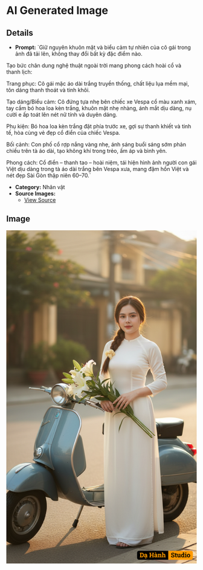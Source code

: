 # AI Generated Image

## Details
- **Prompt:** `Giữ nguyên khuôn mặt và biểu cảm tự nhiên của cô gái trong ảnh đã tải lên, không thay đổi bất kỳ đặc điểm nào.

Tạo bức chân dung nghệ thuật ngoài trời mang phong cách hoài cổ và thanh lịch:

Trang phục: Cô gái mặc áo dài trắng truyền thống, chất liệu lụa mềm mại, tôn dáng thanh thoát và tinh khôi.

Tạo dáng/Biểu cảm: Cô đứng tựa nhẹ bên chiếc xe Vespa cổ màu xanh xám, tay cầm bó hoa loa kèn trắng, khuôn mặt nhẹ nhàng, ánh mắt dịu dàng, nụ cười e ấp toát lên nét nữ tính và duyên dáng.

Phụ kiện: Bó hoa loa kèn trắng đặt phía trước xe, gợi sự thanh khiết và tinh tế, hòa cùng vẻ đẹp cổ điển của chiếc Vespa.

Bối cảnh: Con phố cổ rợp nắng vàng nhẹ, ánh sáng buổi sáng sớm phản chiếu trên tà áo dài, tạo không khí trong trẻo, ấm áp và bình yên.

Phong cách: Cổ điển – thanh tao – hoài niệm, tái hiện hình ảnh người con gái Việt dịu dàng trong tà áo dài trắng bên Vespa xưa, mang đậm hồn Việt và nét đẹp Sài Gòn thập niên 60–70.`
- **Category:** Nhân vật
- **Source Images:**
  - [View Source](https://raw.githubusercontent.com/lenzcomvth/ImageLibrary/main/Female.png)

## Image
![AI Generated Image](./image-2025-10-07T01-34-24-217Z-y8vxm.png)